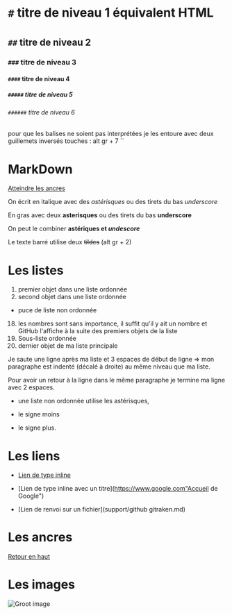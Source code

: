 # `#` titre de niveau 1 équivalent HTML <h1></h1>
## `##` titre de niveau 2
### `###` titre de niveau 3
#### `####` titre de niveau 4
##### `#####` titre de niveau 5
###### `######` titre de niveau 6

pour que les balises ne soient pas interprétées je les entoure avec deux guillemets inversés touches : alt gr + 7 ``

# MarkDown

<a name="top">

[Atteindre les ancres](#ancres)


On écrit en italique avec des *astérisques* ou des tirets du bas _underscore_

En gras avec deux **asterisques** ou des tirets du bas __underscore__

On peut le combiner **astériques et _undescore_**

Le texte barré utilise deux ~~tildes~~ (alt gr + 2)

# Les listes

1. premier objet dans une liste ordonnée
2. second objet dans une liste ordonnée
  * puce de liste non ordonnée
18. les nombres sont sans importance, il suffit qu'il y ait un nombre et GitHub l'affiche à la suite des premiers objets de la liste
  18. Sous-liste ordonnée
4. dernier objet de ma liste principale

  Je saute une ligne après ma liste et 3 espaces de début de ligne => mon paragraphe est indenté (décalé à droite) au même niveau que ma liste.

  Pour avoir un retour à la ligne dans le même paragraphe je termine ma ligne avec 2 espaces.

  * une liste non ordonnée utilise les astérisques,
  - le signe moins
  + le signe plus.

# Les liens

  * [Lien de type inline](htpps://google.com)

  * [Lien de type inline avec un titre](https://www.google.com"Accueil de Google")

  * [Lien de renvoi sur un fichier](support/github gitraken.md)


# Les ancres

<a name="ancres">

[Retour en haut](#top)

# Les images

![Groot image](https://media2.giphy.com/media/F9hQLAVhWnL56/200.webp#0-grid1)
